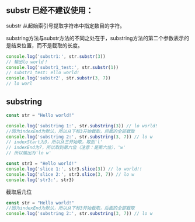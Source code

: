## substr 已经不建议使用：
substr 从起始索引号提取字符串中指定数目的字符。

 substring方法与substr方法的不同之处在于，substring方法的第二个参数表示的是结束位置，而不是截取的长度。

```javaScript
console.log('substr1:', str.substr(3))
// 输出lo world！
console.log('substr1_test:', str.substr(1))
// substr1_test: ello world!
console.log('substr2', str.substr(3, 7))
// lo worl
```

## substring
```javaScript
const str = "Hello world!"

console.log('substring 1:', str.substring(3)) // lo world!
//因为indexEnd为默认，所以从下标3开始截取，后面的全部截取
console.log('substring 2:', str.substring(3, 7)) // lo w
// indexStart为3，所以从三开始取，取到'l'
// indexEnd为7，所以取到第六位（注意：是第六位），'w'
// 所以输出为'lo w'
```

```javaScript
const str3 = "Hello world!"
console.log('slice 1:', str3.slice(3)) // lo world!!
console.log('slice 2:', str3.slice(3, 7)) // lo w
console.log('str3:', str3)
```

截取后几位
```javaScript
const str = "Hello world!"
//因为indexEnd为默认，所以从下标3开始截取，后面的全部截取
console.log('substring 2:', str.substring(3, 7)) // lo w
```